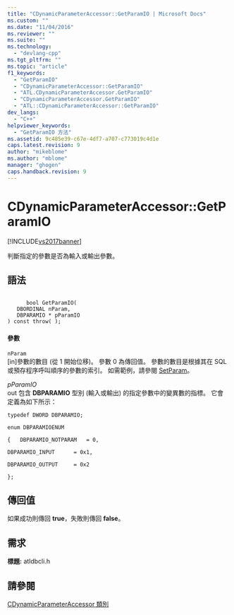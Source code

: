 ```yaml
---
title: "CDynamicParameterAccessor::GetParamIO | Microsoft Docs"
ms.custom: ""
ms.date: "11/04/2016"
ms.reviewer: ""
ms.suite: ""
ms.technology: 
  - "devlang-cpp"
ms.tgt_pltfrm: ""
ms.topic: "article"
f1_keywords: 
  - "GetParamIO"
  - "CDynamicParameterAccessor::GetParamIO"
  - "ATL.CDynamicParameterAccessor.GetParamIO"
  - "CDynamicParameterAccessor.GetParamIO"
  - "ATL::CDynamicParameterAccessor::GetParamIO"
dev_langs: 
  - "C++"
helpviewer_keywords: 
  - "GetParamIO 方法"
ms.assetid: 9c485e39-c67e-4df7-a707-c773019c4d1e
caps.latest.revision: 9
author: "mikeblome"
ms.author: "mblome"
manager: "ghogen"
caps.handback.revision: 9
---
```

# CDynamicParameterAccessor::GetParamIO
[!INCLUDE[vs2017banner](../../assembler/inline/includes/vs2017banner.md)]

判斷指定的參數是否為輸入或輸出參數。  
  
## 語法  
  
```  
  
      bool GetParamIO(   
   DBORDINAL nParam,   
   DBPARAMIO * pParamIO    
) const throw( );  
```  
  
#### 參數  
 `nParam`  
 \[in\]參數的數目 \(從 1 開始位移\)。  參數 0 為傳回值。  參數的數目是根據其在 SQL 或預存程序呼叫順序的參數的索引。  如需範例，請參閱 [SetParam](../../data/oledb/cdynamicparameteraccessor-setparam.md)。  
  
 *pParamIO*  
 out 包含 **DBPARAMIO** 型別 \(輸入或輸出\) 的指定參數中的變異數的指標。  它會定義為如下所示：  
  
 `typedef DWORD DBPARAMIO;`  
  
 `enum DBPARAMIOENUM`  
  
 `{   DBPARAMIO_NOTPARAM   = 0,`  
  
 `DBPARAMIO_INPUT      = 0x1,`  
  
 `DBPARAMIO_OUTPUT     = 0x2`  
  
 `};`  
  
## 傳回值  
 如果成功則傳回 **true**，失敗則傳回 **false**。  
  
## 需求  
 **標題:** atldbcli.h  
  
## 請參閱  
 [CDynamicParameterAccessor 類別](../../data/oledb/cdynamicparameteraccessor-class.md)